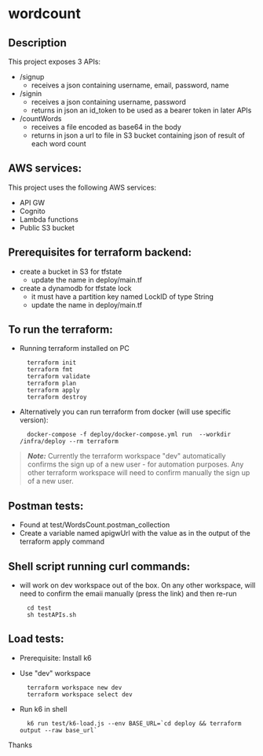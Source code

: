 # wordcount

## Description

 This project exposes 3 APIs:
 - /signup 
    - receives a json containing username, email, password, name
 - /signin 
    - receives a json containing username, password
    - returns in json an id_token to be used as a bearer token in later APIs
 - /countWords 
    - receives a file encoded as base64 in the body
    - returns in json a url to file in S3 bucket containing json of result of each word count

## AWS services:

This project uses the following AWS services:

- API GW
- Cognito
- Lambda functions
- Public S3 bucket

## Prerequisites for terraform backend:

- create a bucket in S3 for tfstate
    - update the name in deploy/main.tf
- create a dynamodb for tfstate lock
    - it must have a partition key named LockID of type String
    - update the name in deploy/main.tf

## To run the terraform:

- Running terraform installed on PC


        terraform init
        terraform fmt
        terraform validate
        terraform plan
        terraform apply
        terraform destroy


- Alternatively you can run terraform from docker (will use specific version):


        docker-compose -f deploy/docker-compose.yml run  --workdir /infra/deploy --rm terraform


> **_Note:_** Currently the terraform workspace "dev" automatically confirms the sign up of a new user - for automation purposes.  Any other terraform workspace will need to confirm manually the sign up of a new user.

## Postman tests:

- Found at test/WordsCount.postman_collection
- Create a variable named apigwUrl with the value as in the output of the terraform apply command

## Shell script running curl commands:

- will work on dev workspace out of the box.  On any other workspace, will need to confirm the emaii manually (press the link) and then re-run


        cd test
        sh testAPIs.sh


## Load tests:

- Prerequisite: Install k6
- Use "dev" workspace


        terraform workspace new dev
        terraform workspace select dev

- Run k6 in shell

        k6 run test/k6-load.js --env BASE_URL=`cd deploy && terraform output --raw base_url`


Thanks

